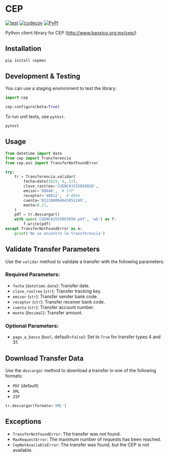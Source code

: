 # CEP

[![test](https://github.com/cuenca-mx/cep-python/workflows/test/badge.svg)](https://github.com/cuenca-mx/cep-python/actions?query=workflow%3Atest)
[![codecov](https://codecov.io/gh/cuenca-mx/cep-python/branch/master/graph/badge.svg)](https://codecov.io/gh/cuenca-mx/cep-python)
[![PyPI](https://img.shields.io/pypi/v/cepmex.svg)](https://pypi.org/project/cepmex/)

Python client library for CEP (http://www.banxico.org.mx/cep/)


## Installation

```bash
pip install cepmex
```

## Development & Testing

You can use a staging environment to test the library:

```python
import cep

cep.configure(beta=True)
```

To run unit tests, use `pytest`.
```bash
pytest
```

## Usage

```python
from datetime import date
from cep import Transferencia
from cep.exc import TransferNotFoundError

try:
    tr = Transferencia.validar(
        fecha=date(2019, 4, 12),
        clave_rastreo='CUENCA1555093850',
        emisor='90646',  # STP
        receptor='40012',  # BBVA
        cuenta='012180004643051249',
        monto=8.17,
    )
    pdf = tr.descargar()
    with open('CUENCA1555093850.pdf', 'wb') as f:
        f.write(pdf)
except TransferNotFoundError as e:
    print('No se encontro la transferencia')
```

## Validate Transfer Parameters

Use the `validar` method to validate a transfer with the following parameters:

### Required Parameters:
- `fecha` (`datetime.date`): Transfer date.
- `clave_rastreo` (`str`): Transfer tracking key.
- `emisor` (`str`): Transfer sender bank code.
- `receptor` (`str`): Transfer receiver bank code.
- `cuenta` (`str`): Transfer account number.
- `monto` (`Decimal`): Transfer amount.

### Optional Parameters:
- `pago_a_banco` (`bool`, default=`False`): Set to `True` for transfer types 4 and 31.

## Download Transfer Data

Use the `descargar` method to download a transfer in one of the following formats:
- `PDF` (default)
- `XML`
- `ZIP`

```python
tr.descargar(formato='XML')
```

## Exceptions

- `TransferNotFoundError`: The transfer was not found.
- `MaxRequestError`: The maximum number of requests has been reached.
- `CepNotAvailableError`: The transfer was found, but the CEP is not available.

